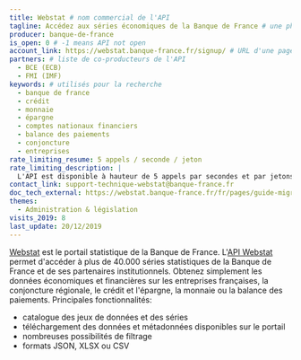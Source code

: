 ```yaml
---
title: Webstat # nom commercial de l'API
tagline: Accédez aux séries économiques de la Banque de France # une phrase maximum
producer: banque-de-france
is_open: 0 # -1 means API not open
account_link: https://webstat.banque-france.fr/signup/ # URL d'une page de demande d'habilitation si l'API est à accès restreint
partners: # liste de co-producteurs de l'API
  - BCE (ECB)
  - FMI (IMF)
keywords: # utilisés pour la recherche
  - banque de france
  - crédit
  - monnaie
  - épargne
  - comptes nationaux financiers
  - balance des paiements
  - conjoncture
  - entreprises
rate_limiting_resume: 5 appels / seconde / jeton
rate_limiting_description: |
  L'API est disponible à hauteur de 5 appels par secondes et par jetons d'accès.
contact_link: support-technique-webstat@banque-france.fr
doc_tech_external: https://webstat.banque-france.fr/fr/pages/guide-migration-api/
themes:
  - Administration & législation
visits_2019: 8
last_update: 20/12/2019
---
```


[Webstat](http://webstat.banque-france.fr/fr/) est le portail statistique de la Banque de France. L'[API Webstat](https://webstat.banque-france.fr/fr/pages/guide-migration-api/) permet d'accéder à plus de 40.000 séries statistiques de la Banque de France et de ses partenaires institutionnels. Obtenez simplement les données économiques et financières sur les entreprises françaises, la conjoncture régionale, le crédit et l'épargne, la monnaie ou la balance des paiements.
Principales fonctionnalités:

- catalogue des jeux de données et des séries
- téléchargement des données et métadonnées disponibles sur le portail
- nombreuses possibilités de filtrage
- formats JSON, XLSX ou CSV
